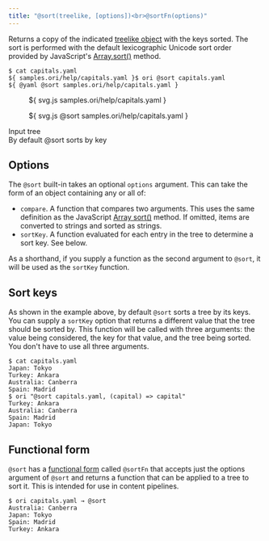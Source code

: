 ```yaml
---
title: "@sort(treelike, [options])<br>@sortFn(options)"
---
```


Returns a copy of the indicated [treelike object](/async-tree/treelike.html) with the keys sorted. The sort is performed with the default lexicographic Unicode sort order provided by JavaScript's [Array.sort()](https://developer.mozilla.org/en-US/docs/Web/JavaScript/Reference/Global_Objects/Array/sort) method.

```console
$ cat capitals.yaml
${ samples.ori/help/capitals.yaml }$ ori @sort capitals.yaml
${ @yaml @sort samples.ori/help/capitals.yaml }
```

<div class="sideBySide">
  <figure>
    ${ svg.js samples.ori/help/capitals.yaml }
  </figure>
  <figure>
    ${ svg.js @sort samples.ori/help/capitals.yaml }
  </figure>
  <figcaption>Input tree</figcaption>
  <figcaption>By default @sort sorts by key</figcaption>
</div>

## Options

The `@sort` built-in takes an optional `options` argument. This can take the form of an object containing any or all of:

- `compare`. A function that compares two arguments. This uses the same definition as the JavaScript [Array sort()](https://developer.mozilla.org/en-US/docs/Web/JavaScript/Reference/Global_Objects/Array/sort#description) method. If omitted, items are converted to strings and sorted as strings.
- `sortKey`. A function evaluated for each entry in the tree to determine a sort key. See below.

As a shorthand, if you supply a function as the second argument to `@sort`, it will be used as the `sortKey` function.

## Sort keys

As shown in the example above, by default `@sort` sorts a tree by its keys. You can supply a `sortKey` option that returns a different value that the tree should be sorted by. This function will be called with three arguments: the value being considered, the key for that value, and the tree being sorted. You don't have to use all three arguments.

```console
$ cat capitals.yaml
Japan: Tokyo
Turkey: Ankara
Australia: Canberra
Spain: Madrid
$ ori "@sort capitals.yaml, (capital) => capital"
Turkey: Ankara
Australia: Canberra
Spain: Madrid
Japan: Tokyo
```

## Functional form

`@sort` has a [functional form](functional.html) called `@sortFn` that accepts just the options argument of `@sort` and returns a function that can be applied to a tree to sort it. This is intended for use in content pipelines.

```console
$ ori capitals.yaml → @sort
Australia: Canberra
Japan: Tokyo
Spain: Madrid
Turkey: Ankara
```
